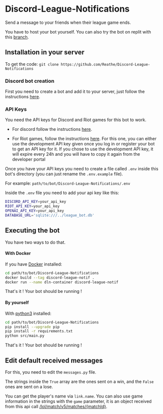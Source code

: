 # Discord-League-Notifications
Send a message to your friends when their league game ends.

You have to host your bot yourself. You can also try the bot on replit with this [branch](https://github.com/Reathe/Discord-League-Notifications/tree/replit).

## Installation in your server
To get the code: `git clone https://github.com/Reathe/Discord-League-Notifications`
### Discord bot creation
First you need to create a bot and add it to your server, just follow the instructions [here](https://discordpy.readthedocs.io/en/stable/discord.html).

### API Keys
You need the API keys for Discord and Riot games for this bot to work.

* For discord follow the instructions [here](https://discordpy.readthedocs.io/en/stable/discord.html).

* For Riot games, follow the instructions [here](https://developer.riotgames.com/docs/portal#_getting-started). For this one, you can either use the development API key given once you log in or register your bot to get an API key for it. If you chose to use the development API key, it will expire every 24h and you will have to copy it again from the developer portal

Once you have your API keys you need to create a file called `.env` inside this bot's directory (you can just rename the `.env.example` file). 

For example: `path/to/bot/Discord-League-Notifications/.env`

Inside the `.env` file you need to add your api key like this:
```bash
DISCORD_API_KEY=your_api_key
RIOT_API_KEY=your_api_key
OPENAI_API_KEY=your_api_key
DATABASE_URL='sqlite:///../league_bot.db'
```

## Executing the bot
You have two ways to do that.
#### With Docker
If you have [Docker](https://www.docker.com/) installed:
```bash
cd path/to/bot/Discord-League-Notifications
docker build --tag discord-league-notif .
docker run --name dln-container discord-league-notif
```
That's it ! Your bot should be running !
#### By yourself
With [python3](https://www.python.org/downloads/) installed:
```bash
cd path/to/bot/Discord-League-Notifications
pip install --upgrade pip
pip install -r requirements.txt
python src/main.py
```
That's it ! Your bot should be running !

## Edit default received messages
For this, you need to edit the `messages.py` file.

The strings inside the `True` array are the ones sent on a win, and the `False` ones are sent on a lose. 

You can get the player's name via `link.name`. You can also use game information in the strings with the `game` parameter, it is an object  received from this api call [/lol/match/v5/matches/{matchId}](https://developer.riotgames.com/apis#match-v5/GET_getMatch). 
